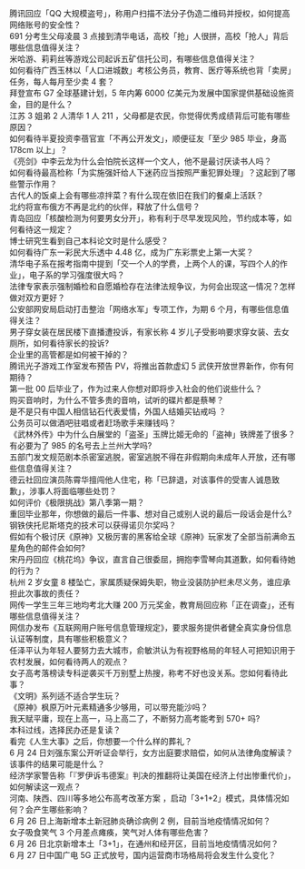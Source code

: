 腾讯回应「QQ 大规模盗号」，称用户扫描不法分子伪造二维码并授权，如何提高网络账号的安全性？  
691 分考生父母凌晨 3 点接到清华电话，高校「抢」人很拼，高校「抢人」背后哪些信息值得关注？  
米哈游、莉莉丝等游戏公司起诉五矿信托公司，有哪些信息值得关注？  
如何看待广西玉林以「人口进城数」考核公务员，教育、医疗等系统也背「卖房」任务，每人每月至少卖 4 套？  
拜登宣布 G7 全球基建计划，5 年内筹 6000 亿美元为发展中国家提供基础设施资金，目的是什么？  
江苏 3 姐弟 2 人清华 1 人 211 ，父母都是农民，你觉得优秀成绩背后可能有哪些原因？  
如何看待半夏投资李蓓官宣「不再公开发文」，顺便征友「至少 985 毕业，身高 178cm 以上」？  
《亮剑》中李云龙为什么会怕院长这样一个文人，他不是最讨厌读书人吗？  
如何看待最高检称「为实施强奸给人下迷药应当按照严重犯罪处理」？这起到了哪些警示作用？  
古代人的饭桌上会有哪些凉拌菜？有什么现在依旧在我们的餐桌上活跃？  
北约将宣布俄方不再是北约的伙伴，释放了什么信号？  
青岛回应「核酸检测为何要男女分开」，称有利于尽早发现风险，节约成本等，如何看待这一规定？  
博士研究生看到自己本科论文时是什么感受？  
如何看待广东一彩民大乐透中 4.48 亿，成为广东彩票史上第一大奖？  
清华电子系在报考指南中提到「交一个人的学费，上两个人的课，写四个人的作业」，电子系的学习强度很大吗？  
法律专家表示强制婚检和自愿婚检存在法律法规争议，为何会出现这一情况？怎样做对双方更好？  
公安部网安局启动打击整治「网络水军」专项工作，为期 6 个月，有哪些信息值得关注？  
男子穿女装在居民楼下直播遭投诉，有家长称 4 岁儿子受影响要求穿女装、去女厕所，如何看待家长的投诉?  
企业里的高管都是如何被干掉的？  
腾讯光子游戏工作室发布预告 PV，将推出首款虚幻 5 武侠开放世界新作，你有何期待？  
第一批 00 后毕业了，作为过来人你想对即将步入社会的他们说些什么？  
购买音响时，为什么不管多贵的音响，试听的碟片都是蔡琴？  
是不是只有中国人相信钻石代表爱情，外国人结婚买钻戒吗 ？  
公务员可以做酒吧驻唱或者赶场歌手来赚钱吗？  
《武林外传》中为什么白展堂的「盗圣」玉牌比姬无命的「盗神」铁牌差了很多？  
有必要为了 985 的名号去上兰州大学吗?  
五部门发文规范剧本杀密室逃脱，密室逃脱不得在非假期向未成年人开放，还有哪些信息值得关注？  
德云社回应演员陈霄华擅闯他人住宅，称「已辞退，对该事件的受害人诚恳致歉」，涉事人将面临哪些处罚？  
如何评价《极限挑战》第八季第一期？  
重回毕业那年，你想做的最后一件事、想对自己或别人说的最后一段话会是什么?  
钢铁侠托尼斯塔克的技术可以获得诺贝尔奖吗？  
假如有个极讨厌《原神》又极厉害的黑客给全球《原神》玩家发了全部当前满命五星角色的邮件会如何?  
宋丹丹回应《桃花坞》争议，直言自己很委屈，拥抱李雪琴向其道歉，如何看待她的行为？  
杭州 2 岁女童 8 楼坠亡，家属质疑保姆失职，物业没装防护栏未尽义务，谁应承担此次事故的责任？  
网传一学生三年三地均考北大赚 200 万元奖金，教育局回应称「正在调查」，还有哪些信息值得关注？  
网信办发布《互联网用户账号信息管理规定》，要求服务提供者健全真实身份信息认证等制度，具有哪些积极意义？  
任泽平认为年轻人要努力去大城市，俞敏洪认为有视野格局的年轻人可把知识用于农村发展，如何看待两人的观点？  
女子高考落榜读专科逆袭买千万别墅上热搜，称考不好也没关系。您如何看待此事？  
《文明》系列适不适合学生玩？  
《原神》枫原万叶元素精通多少够用，可以带充能沙吗？  
我天赋平庸，现在上高一，马上高二了，不断努力高考能考到 570+ 吗?  
本科过线，选择民办还是复读？  
看完《人生大事》之后，你想要一个什么样的葬礼？  
6 月 24 日刘强东案公开听证会举行，女方出庭要求赔偿，如何从法律角度解读？该事件的结果可能是什么？  
经济学家警告称「『罗伊诉韦德案』判决的推翻将让美国在经济上付出惨重代价」，如何解读这一观点？  
河南、陕西、四川等多地公布高考改革方案 ，启动「3+1+2」模式，具体情况如何？会产生哪些影响？  
6 月 26 日上海新增本土新冠肺炎确诊病例 2 例，目前当地疫情情况如何？  
女子吸食笑气 3 个月差点瘫痪，笑气对人体有哪些危害？  
6 月 26 日北京新增本土「3+1」，在通州和经开区，目前当地疫情情况如何？  
6 月 27 日中国广电 5G 正式放号，国内运营商市场格局将会发生什么变化？  
